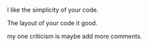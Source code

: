 I like the simplicity of your code.

The layout of your code it good.

my one criticism is maybe add more comments.
